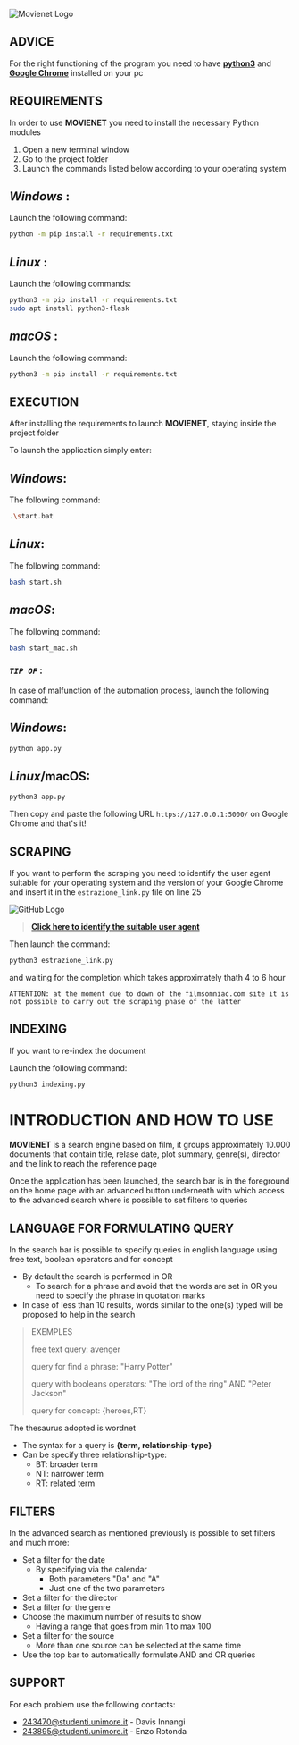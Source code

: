 ![Movienet Logo](/static/img/Logofinale.png)

## **ADVICE**

For the right functioning of the program you need to have [**python3**](https://www.python.org/downloads/) and [**Google Chrome**](https://www.google.it/intl/it/chrome/) installed on your pc

## **REQUIREMENTS**

In order to use **MOVIENET** you need to install the necessary Python modules

1. Open a new terminal window
2. Go to the project folder 
3. Launch the commands listed below according to your operating system

## *Windows* :

Launch the following command:

```bash
python -m pip install -r requirements.txt
```

## *Linux* :

Launch the following commands:

```bash
python3 -m pip install -r requirements.txt
sudo apt install python3-flask
```

## *macOS* :

Launch the following command:

```bash
python3 -m pip install -r requirements.txt
```

## **EXECUTION**

After installing the requirements to launch **MOVIENET**, staying inside the project folder

To launch the application simply enter:

## *Windows*:

The following command:

```bash
.\start.bat
```

## *Linux*:

The following command:

```bash
bash start.sh
```

## *macOS*:

The following command:

```bash
bash start_mac.sh
```
### *`TIP OF`* :

In case of malfunction of the automation process, launch the following command:

## *Windows*:

```bash
python app.py
```

## *Linux*/macOS: 

```bash
python3 app.py
```

Then copy and paste the following URL `https://127.0.0.1:5000/` on Google Chrome and that's it!

## **SCRAPING**

If you want to perform the scraping you need to identify the user agent suitable for your operating system and the version of your Google Chrome and insert it in the `estrazione_link.py` file on line 25

![GitHub Logo](/HDR.png)

>[**Click here to identify the suitable user agent**](https://developers.whatismybrowser.com/useragents/explore/)

Then launch the command:

```bash
python3 estrazione_link.py
```
and waiting for the completion which takes approximately thath 4 to 6 hour

`ATTENTION: at the moment due to down of the filmsomniac.com site it is not possible to carry out the scraping phase of the latter`

## **INDEXING**

If you want to re-index the document

Launch the following command:

```bash
python3 indexing.py
```

# **INTRODUCTION AND HOW TO USE**

**MOVIENET** is a search engine based on film, it groups approximately 10.000 documents that contain title, relase date, plot summary, genre(s), director and the link to reach the reference page

Once the application has been launched, the search bar is in the foreground on the home page with an advanced button underneath with which access to the advanced search where is possible to set filters to queries

## **LANGUAGE FOR FORMULATING QUERY**

In the search bar is possible to specify queries in english language using free text, boolean operators and for concept
* By default the search is performed in OR
    * To search for a phrase and avoid that the words are set in OR you need to specify the phrase in quotation marks 
* In case of less than 10 results, words similar to the one(s) typed will be proposed to help in the search

>EXEMPLES 
>
>free text query: avenger
>
>query for find a phrase: "Harry Potter"
>
>query with booleans operators: "The lord of the ring" AND "Peter Jackson"
>
>query for concept: {heroes,RT}

The thesaurus adopted is wordnet
* The syntax for a query is **{term, relationship-type}**
* Can be specify three relationship-type:
    * BT: broader term
    * NT: narrower term
    * RT: related term

## **FILTERS**

In the advanced search as mentioned previously is possible to set filters and much more:

* Set a filter for the date
    * By specifying via the calendar
        * Both parameters "Da" and "A"
        * Just one of the two parameters
* Set a filter for the director
* Set a filter for the genre
* Choose the maximum number of results to show
    * Having a range that goes from min 1 to max 100
* Set a filter for the source
    * More than one source can be selected at the same time
* Use the top bar to automatically formulate AND and OR queries

## **SUPPORT**

For each problem use the following contacts:
* 243470@studenti.unimore.it - Davis Innangi
* 243895@studenti.unimore.it - Enzo Rotonda